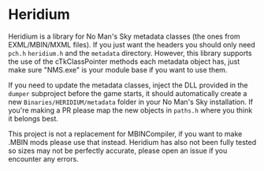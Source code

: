 # Heridium

Heridium is a library for No Man's Sky metadata classes (the ones from EXML/MBIN/MXML files). If you just want the headers
you should only need `pch.h` `heridium.h` and the `metadata` directory. However, this library supports the use of the cTkClassPointer methods
each metadata object has, just make sure "NMS.exe" is your module base if you want to use them.

If you need to update the metadata classes, inject the DLL provided in the `dumper` subproject before the game starts, it should automatically create 
a new `Binaries/HERIDIUM/metadata` folder in your No Man's Sky installation. If you're making a PR please map the new objects in `paths.h` where you think it belongs best.

This project is not a replacement for MBINCompiler, if you want to make .MBIN mods please use that instead. Heridium has also not been 
fully tested so sizes may not be perfectly accurate, please open an issue if you encounter any errors.
